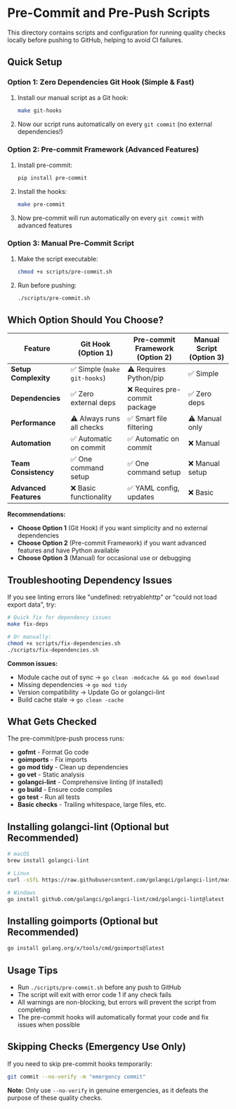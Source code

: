 # Pre-Commit and Pre-Push Scripts

This directory contains scripts and configuration for running quality checks locally before pushing to GitHub, helping to avoid CI failures.

## Quick Setup

### Option 1: Zero Dependencies Git Hook (Simple & Fast)

1. Install our manual script as a Git hook:
   ```bash
   make git-hooks
   ```

2. Now our script runs automatically on every `git commit` (no external dependencies!)

### Option 2: Pre-commit Framework (Advanced Features)

1. Install pre-commit:
   ```bash
   pip install pre-commit
   ```

2. Install the hooks:
   ```bash
   make pre-commit
   ```

3. Now pre-commit will run automatically on every `git commit` with advanced features

### Option 3: Manual Pre-Commit Script

1. Make the script executable:
   ```bash
   chmod +x scripts/pre-commit.sh
   ```

2. Run before pushing:
   ```bash
   ./scripts/pre-commit.sh
   ```

## Which Option Should You Choose?

| Feature | Git Hook (Option 1) | Pre-commit Framework (Option 2) | Manual Script (Option 3) |
|---------|-------------------|-------------------------|----------------------|
| **Setup Complexity** | ✅ Simple (`make git-hooks`) | ⚠️ Requires Python/pip | ✅ Simple |
| **Dependencies** | ✅ Zero external deps | ❌ Requires pre-commit package | ✅ Zero deps |
| **Performance** | ⚠️ Always runs all checks | ✅ Smart file filtering | ⚠️ Manual only |
| **Automation** | ✅ Automatic on commit | ✅ Automatic on commit | ❌ Manual |
| **Team Consistency** | ✅ One command setup | ✅ One command setup | ❌ Manual setup |
| **Advanced Features** | ❌ Basic functionality | ✅ YAML config, updates | ❌ Basic |

**Recommendations:**
- **Choose Option 1** (Git Hook) if you want simplicity and no external dependencies
- **Choose Option 2** (Pre-commit Framework) if you want advanced features and have Python available
- **Choose Option 3** (Manual) for occasional use or debugging

## Troubleshooting Dependency Issues

If you see linting errors like "undefined: retryablehttp" or "could not load export data", try:

```bash
# Quick fix for dependency issues
make fix-deps

# Or manually:
chmod +x scripts/fix-dependencies.sh
./scripts/fix-dependencies.sh
```

**Common issues:**
- Module cache out of sync → `go clean -modcache && go mod download`
- Missing dependencies → `go mod tidy`
- Version compatibility → Update Go or golangci-lint
- Build cache stale → `go clean -cache`

## What Gets Checked

The pre-commit/pre-push process runs:

- **gofmt** - Format Go code
- **goimports** - Fix imports
- **go mod tidy** - Clean up dependencies
- **go vet** - Static analysis
- **golangci-lint** - Comprehensive linting (if installed)
- **go build** - Ensure code compiles
- **go test** - Run all tests
- **Basic checks** - Trailing whitespace, large files, etc.

## Installing golangci-lint (Optional but Recommended)

```bash
# macOS
brew install golangci-lint

# Linux
curl -sSfL https://raw.githubusercontent.com/golangci/golangci-lint/master/install.sh | sh -s -- -b $(go env GOPATH)/bin

# Windows
go install github.com/golangci/golangci-lint/cmd/golangci-lint@latest
```

## Installing goimports (Optional but Recommended)

```bash
go install golang.org/x/tools/cmd/goimports@latest
```

## Usage Tips

- Run `./scripts/pre-commit.sh` before any push to GitHub
- The script will exit with error code 1 if any check fails
- All warnings are non-blocking, but errors will prevent the script from completing
- The pre-commit hooks will automatically format your code and fix issues when possible

## Skipping Checks (Emergency Use Only)

If you need to skip pre-commit hooks temporarily:

```bash
git commit --no-verify -m "emergency commit"
```

**Note:** Only use `--no-verify` in genuine emergencies, as it defeats the purpose of these quality checks. 